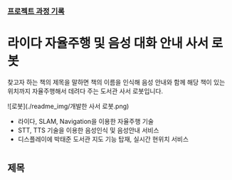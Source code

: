 ### [프로젝트 과정 기록](https://blog.naver.com/PostList.nhn?blogId=confettimimy&from=postList&categoryNo=7)

#

# 라이다 자율주행 및 음성 대화 안내 사서 로봇

찾고자 하는 책의 제목을 말하면 책의 이름을 인식해 음성 안내와 함께 해당 책이 있는 위치까지 자율주행해서 데려다 주는 도서관 사서 로봇입니다.

![로봇](./readme_img/개발한 사서 로봇.png)

- 라이다, SLAM, Navigation을 이용한 자율주행 기술
- STT, TTS 기술을 이용한 음성인식 및 음성안내 서비스
- 디스플레이에 박태준 도서관 지도 기능 탑재, 실시간 현위치 서비스   



#

## 제목

